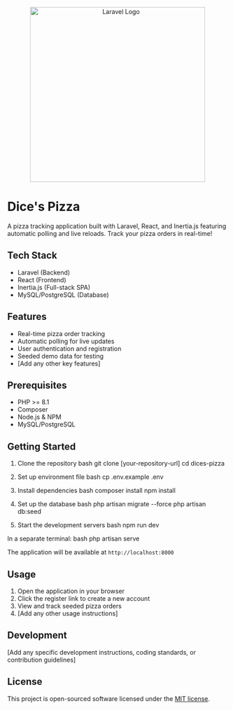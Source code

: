 <p align="center"><a href="https://laravel.com" target="_blank"><img src="https://raw.githubusercontent.com/laravel/art/master/logo-lockup/5%20SVG/2%20CMYK/1%20Full%20Color/laravel-logolockup-cmyk-red.svg" width="400" alt="Laravel Logo"></a></p>

# Dice's Pizza

A pizza tracking application built with Laravel, React, and Inertia.js featuring automatic polling and live reloads. Track your pizza orders in real-time!

## Tech Stack

- Laravel (Backend)
- React (Frontend)
- Inertia.js (Full-stack SPA)
- MySQL/PostgreSQL (Database)

## Features

- Real-time pizza order tracking
- Automatic polling for live updates
- User authentication and registration
- Seeded demo data for testing
- [Add any other key features]

## Prerequisites

- PHP >= 8.1
- Composer
- Node.js & NPM
- MySQL/PostgreSQL

## Getting Started

1. Clone the repository
    bash
    git clone [your-repository-url]
    cd dices-pizza

2. Set up environment file
    bash
    cp .env.example .env

3. Install dependencies
    bash
    composer install
    npm install

4. Set up the database
    bash
    php artisan migrate --force
    php artisan db:seed

5. Start the development servers
    bash
    npm run dev

In a separate terminal:
    bash
    php artisan serve

The application will be available at `http://localhost:8000`

## Usage

1. Open the application in your browser
2. Click the register link to create a new account
3. View and track seeded pizza orders
4. [Add any other usage instructions]

## Development

[Add any specific development instructions, coding standards, or contribution guidelines]

## License

This project is open-sourced software licensed under the [MIT license](https://opensource.org/licenses/MIT).


